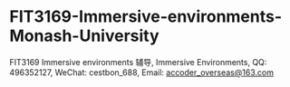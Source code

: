 # FIT3169-Immersive-environments-Monash-University
FIT3169 Immersive environments 辅导, Immersive Environments, QQ: 496352127, WeChat: cestbon_688, Email: accoder_overseas@163.com
